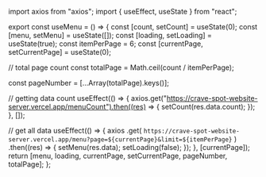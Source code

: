import axios from "axios";
import { useEffect, useState } from "react";

export const useMenu = () => {
const [count, setCount] = useState(0);
const [menu, setMenu] = useState([]);
const [loading, setLoading] = useState(true);
const itemPerPage = 6;
const [currentPage, setCurrentPage] = useState(0);

// total page count
const totalPage = Math.ceil(count / itemPerPage);

const pageNumber = [...Array(totalPage).keys()];

// getting data count
useEffect(() => {
axios.get("https://crave-spot-website-server.vercel.app/menuCount").then((res) => {
setCount(res.data.count);
});
}, []);

// get all data
useEffect(() => {
axios
.get(
`https://crave-spot-website-server.vercel.app/menu?page=${currentPage}&limit=${itemPerPage}`
)
.then((res) => {
setMenu(res.data);
setLoading(false);
});
}, [currentPage]);
return [menu, loading, currentPage, setCurrentPage, pageNumber, totalPage];
};
